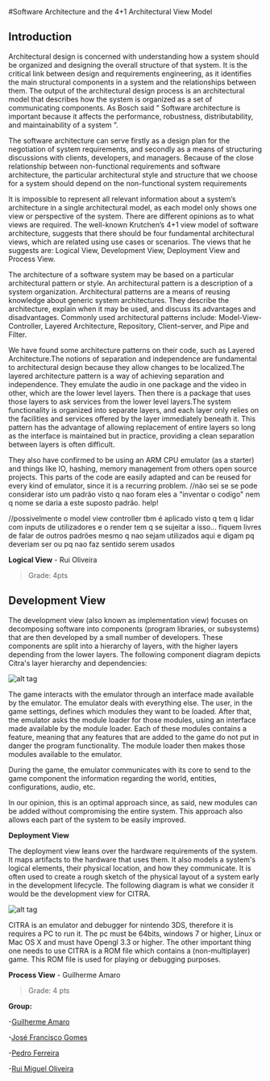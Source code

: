 #Software Architecture and the 4+1 Architectural View Model

## Introduction 

Architectural design is concerned with understanding how a system should be organized and designing the overall structure of that system. It is the critical link between design and requirements engineering, as it identifies the main structural components in a system and the relationships between them. The output of the architectural design process is an architectural model that describes how the system is organized as a set of communicating components.
As Bosch said “ Software architecture is important because it affects the performance, robustness, distributability, and maintainability of a system ”.

The software architecture can serve firstly as a design plan for the negotiation of system requirements, and secondly as a means of structuring discussions with clients, developers, and managers.
Because of the close relationship between non-functional requirements and software architecture, the particular architectural style and structure that we choose for a system should depend on the non-functional system requirements

It is impossible to represent all relevant information about a system’s architecture in a single architectural model, as each model only shows one view or perspective of the system. There are different opinions as to what views are required. The well-known Krutchen’s 4+1 view model of software architecture, suggests that there should be four fundamental architectural views, which are related using use cases or scenarios. 
The views that he suggests are: Logical View, Development View, Deployment View and Process View.

The architecture of a software system may be based on a particular architectural pattern or style. An architectural pattern is a description of a system organization. Architectural patterns are a means of reusing knowledge about generic system architectures. They describe the architecture, explain when it may be used, and discuss its advantages and disadvantages.
Commonly used architectural patterns include: Model-View-Controller, Layered Architecture, Repository, Client–server, and Pipe and Filter.

We have found some architecture patterns on their code, such as Layered Architecture.The notions of separation and independence are fundamental to architectural design because they allow changes to be localized.The layered architecture pattern is a way of achieving separation and independence. They emulate the audio in one package and the video in other, which are the lower level layers. Then there is a package that uses those layers to ask services from the lower level layers.The system functionality is organized into separate layers, and each layer only relies on the facilities and services offered by the layer immediately beneath it.
This pattern has the advantage of allowing replacement of entire layers so long as the interface is maintained but in practice, providing a clean separation between layers is often difficult. 

They also have confirmed to be using an ARM CPU emulator (as a starter) and things like IO, hashing, memory management from others open source projects. This parts of the code are easily adapted and can be reused for every kind of emulator, since it is a recurring problem. //não sei se se pode considerar isto um padrão visto q nao foram eles a "inventar o codigo" nem q nome se daria a este suposto padrão. help!

//possivelmente o model view controller tbm é aplicado visto q tem q lidar com inputs de utilizadores e o render tem q se sujeitar a isso... fiquem livres de falar de outros padrões mesmo q nao sejam utilizados aqui e digam pq deveriam ser ou pq nao faz sentido serem usados


**Logical View** - Rui Oliveira
>Grade: 4pts


## Development View

The development view (also known as implementation view) focuses on decomposing software into components (program libraries, or subsystems) that are then developed by a small number of developers. These components are split into a hierarchy of layers, with the higher layers depending from the lower layers. The following component diagram depicts Citra's layer hierarchy and dependencies:

![alt tag](https://s11.postimg.org/wghfquigz/development_view.png)

The game interacts with the emulator through an interface made available by the emulator. The emulator deals with everything else. The user, in the game settings, defines which modules they want to be loaded. After that, the emulator asks the module loader for those modules, using an interface made available by the module loader. Each of these modules contains a feature, meaning that any features that are added to the game do not put in danger the program functionality. The module loader then makes those modules available to the emulator.

During the game, the emulator communicates with its core to send to the game component the information regarding the world, entities, configurations, audio, etc.

In our opinion, this is an optimal approach since, as said, new modules can be added without compromising the entire system. This approach also allows each part of the system to be easily improved.


**Deployment View**

The deployment view leans over the hardware requirements of the system. It maps artifacts to the hardware that uses them. It also models a system's logical elements, their physical location, and how they communicate. It is often used to create a rough sketch of the physical layout of a system early in the development lifecycle. The following diagram is what we consider it would be the development view for CITRA.

![alt tag](http://icecream.me/uploads/6ddb59eff0ed22cbfcf68e6af0be7841.png)

CITRA is an emulator and debugger for nintendo 3DS, therefore it is requires a PC to run it. The pc must be 64bits, windows 7 or higher, Linux or Mac OS X and must have Opengl 3.3 or higher. The other important thing one needs to use CITRA is a ROM file which contains a (non-multiplayer) game. This ROM file is used for playing or debugging purposes.


**Process View** - Guilherme Amaro
>Grade: 4 pts

**Group:**

 -[Guilherme Amaro](https://github.com/PORShoterxx)

 -[José Francisco Gomes](https://github.com/teresa-Guilherme/)

 -[Pedro Ferreira](https://github.com/pedrof81)

-[Rui Miguel Oliveira](https://github.com/ruimoliveira)
